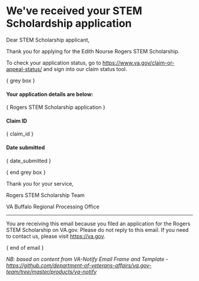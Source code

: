 # We've received your STEM Scholardship application

Dear STEM Scholarship applicant, 

Thank you for applying for the Edith Nourse Rogers STEM Scholarship. 

To check your application status, go to https://www.va.gov/claim-or-appeal-status/ and sign into our claim status tool.  

{ grey box }

#### Your application details are below:
{ Rogers STEM Scholarship application }

#### Claim ID
{ claim_id }

#### Date submitted
 { date_submitted }

{ end grey box }

Thank you for your service, 

Rogers STEM Scholarship Team

VA Buffalo Regional Processing Office

----

You are receiving this email because you filed an application for the Rogers STEM Scholarship on VA.gov.  Please do not reply to this email.  If you need to contact us, please visit https://va.gov.


{ end of email }


_NB: based on content from VA-Notify Email Frame and Template - https://github.com/department-of-veterans-affairs/va.gov-team/tree/master/products/va-notify_ 
